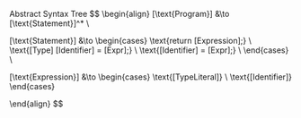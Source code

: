 Abstract Syntax Tree
$$
\begin{align}
 [\text{Program}] &\to [\text{Statement}]^* \\
 
 [\text{Statement}] &\to \begin{cases}
   \text{return [Expression];} \\
   \text{[Type] [Identifier] = [Expr];} \\
   \text{[Identifier] = [Expr];} \\
 \end{cases} \\
 
 [\text{Expression}] &\to \begin{cases}
   \text{[TypeLiteral]} \\
   \text{[Identifier]}
 \end{cases}

\end{align}
$$